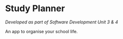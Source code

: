 <h1>Study Planner</h1>
<em>Developed as part of Software Development Unit 3 & 4</em>

<p>An app to organise your school life.</p>